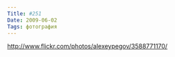 ```yaml
---
Title: #251
Date: 2009-06-02
Tags: фотография
---
```


http://www.flickr.com/photos/alexeypegov/3588771170/
